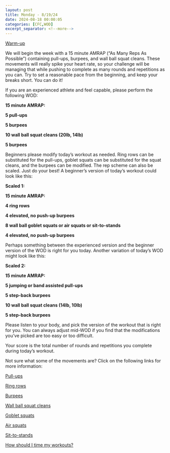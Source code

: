 ```yaml
---
layout: post
title: Monday - 8/19/24
date: 2024-08-18 00:00:05
categories: [CFC,WOD]
excerpt_separator: <!--more-->
---
```


[Warm-up](https://communityfitnessclub.wixsite.com/website/post/basic-full-body-warm-up)

We will begin the week with a 15 minute AMRAP (“As Many Reps As Possible”) containing pull-ups, burpees, and wall ball squat cleans. These movements will really spike your heart rate, so your challenge will be managing that while pushing to complete as many rounds and repetitions as you can. Try to set a reasonable pace from the beginning, and keep your breaks short. You can do it!

If you are an experienced athlete and feel capable, please perform the following WOD:

**15 minute AMRAP:**

**5 pull-ups**

**5 burpees**

**10 wall ball squat cleans (20lb, 14lb)**

**5 burpees**
<!--more-->

Beginners please modify today’s workout as needed. Ring rows can be substituted for the pull-ups, goblet squats can be substituted for the squat cleans, and the burpees can be modified. The rep scheme can also be scaled. Just do your best! A beginner’s version of today’s workout could look like this:

**Scaled 1:**

**15 minute AMRAP:**

**4 ring rows**

**4 elevated, no push-up burpees**

**8 wall ball goblet squats or air squats or sit-to-stands**

**4 elevated, no push-up burpees**

Perhaps something between the experienced version and the beginner version of the WOD is right for you today. Another variation of today’s WOD might look like this:

**Scaled 2:**

**15 minute AMRAP:**

**5 jumping or band assisted pull-ups**

**5 step-back burpees**

**10 wall ball squat cleans (14lb, 10lb)**

**5 step-back burpees**

Please listen to your body, and pick the version of the workout that is right for you. You can always adjust mid-WOD if you find that the modifications you’ve picked are too easy or too difficult.

Your score is the total number of rounds and repetitions you complete during today’s workout.

Not sure what some of the movements are? Click on the following links for more information:

[Pull-ups](https://communityfitnessclub.wixsite.com/website/post/pull-ups)

[Ring rows](https://communityfitnessclub.wixsite.com/website/post/ring-rows)

[Burpees](https://communityfitnessclub.wixsite.com/website/post/burpees)

[Wall ball squat cleans](https://communityfitnessclub.wixsite.com/website/post/wall-ball-squat-cleans)

[Goblet squats](https://communityfitnessclub.wixsite.com/website/post/goblet-squats)

[Air squats](https://communityfitnessclub.wixsite.com/website/post/air-squat)

[Sit-to-stands](https://www.youtube.com/watch?v=vNq9vtEXksc)

[How should I time my workouts?](https://communityfitnessclub.wixsite.com/website/post/how-should-i-time-my-workouts)
